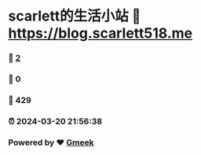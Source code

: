 # scarlett的生活小站 :link: https://blog.scarlett518.me 
### :page_facing_up: [2](https://blog.scarlett518.me/tag.html) 
### :speech_balloon: 0 
### :hibiscus: 429 
### :alarm_clock: 2024-03-20 21:56:38 
### Powered by :heart: [Gmeek](https://github.com/Meekdai/Gmeek)
